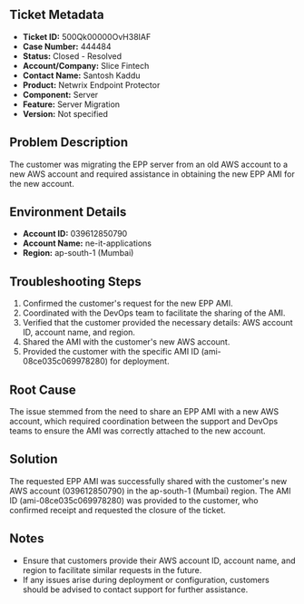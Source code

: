## Ticket Metadata
- **Ticket ID:** 500Qk00000OvH38IAF
- **Case Number:** 444484
- **Status:** Closed - Resolved
- **Account/Company:** Slice Fintech
- **Contact Name:** Santosh Kaddu
- **Product:** Netwrix Endpoint Protector
- **Component:** Server
- **Feature:** Server Migration
- **Version:** Not specified

## Problem Description
The customer was migrating the EPP server from an old AWS account to a new AWS account and required assistance in obtaining the new EPP AMI for the new account.

## Environment Details
- **Account ID:** 039612850790
- **Account Name:** ne-it-applications
- **Region:** ap-south-1 (Mumbai)

## Troubleshooting Steps
1. Confirmed the customer's request for the new EPP AMI.
2. Coordinated with the DevOps team to facilitate the sharing of the AMI.
3. Verified that the customer provided the necessary details: AWS account ID, account name, and region.
4. Shared the AMI with the customer's new AWS account.
5. Provided the customer with the specific AMI ID (ami-08ce035c069978280) for deployment.

## Root Cause
The issue stemmed from the need to share an EPP AMI with a new AWS account, which required coordination between the support and DevOps teams to ensure the AMI was correctly attached to the new account.

## Solution
The requested EPP AMI was successfully shared with the customer's new AWS account (039612850790) in the ap-south-1 (Mumbai) region. The AMI ID (ami-08ce035c069978280) was provided to the customer, who confirmed receipt and requested the closure of the ticket.

## Notes
- Ensure that customers provide their AWS account ID, account name, and region to facilitate similar requests in the future.
- If any issues arise during deployment or configuration, customers should be advised to contact support for further assistance.
